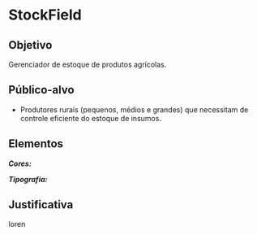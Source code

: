 # StockField
## Objetivo
Gerenciador de estoque de produtos agrícolas.

## Público-alvo
* Produtores rurais (pequenos, médios e grandes) que necessitam de controle eficiente do estoque de insumos.

## Elementos
***Cores:***

***Tipografia:***

## Justificativa
loren
